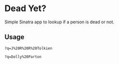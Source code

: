 Dead Yet?
=========

Simple Sinatra app to lookup if a person is dead or not.

Usage
-----

`?q=J%20R%20R%20Tolkien`

`?q=Dolly%20Parton`

